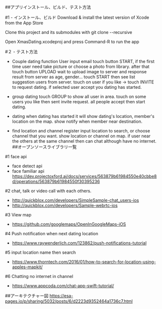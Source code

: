 ##アプリインストール、ビルド、テスト方法

#1 - インストール、ビルド
Download & install the latest version of Xcode from the App Store

Clone this project and its submodules with git clone --recursive

Open XmasDating.xcodeproj and press Command-R to run the app


#２ - テスト方法
  - Couple dating function
  User input email touch button START, if the first time user need take picture or choose a photo from library.
  after that touch button UPLOAD wait to upload image to server and response result from server as age, gender...
  touch START then see list suggestion users from server.
  touch on user if you like -> touch INVITE to request dating. if selected user accept you
  dating has started.
  
  - group dating
  touch GROUP to show all user in area. touch on some users you like then sent invite request.
  all people accept then start dating.
  
  - dating
  when dating has started it will show dating's location, member's location on the map.
  show notify when member near destination.
  
  - find location and channel register
  input location to search, or choose channel that you want.
  show location or channel on map.
  if user near the others at the same channel then can chat although have no internet. 
##オープンソースライブラリ一覧


#1 face api
+ face detect api
+ face familiar api
https://dev.projectoxford.ai/docs/services/563879b61984550e40cbbe8d/operations/563879b61984550f30395236


#2 chat, talk or video call with each others.
+ http://quickblox.com/developers/SimpleSample-chat_users-ios
+ http://quickblox.com/developers/Sample-webrtc-ios


#3 View map
+ https://github.com/googlemaps/OpenInGoogleMaps-iOS


#4 Push notification when next dating location
+ https://www.raywenderlich.com/123862/push-notifications-tutorial


#5 input location name then search
+ https://www.thorntech.com/2016/01/how-to-search-for-location-using-apples-mapkit/


#6 Chatting no internet in channel
+ https://www.appcoda.com/chat-app-swift-tutorial/


##アーキテクチャー図
https://esa-pages.io/p/sharing/5032/posts/6/d2223d9352464a1736c7.html

